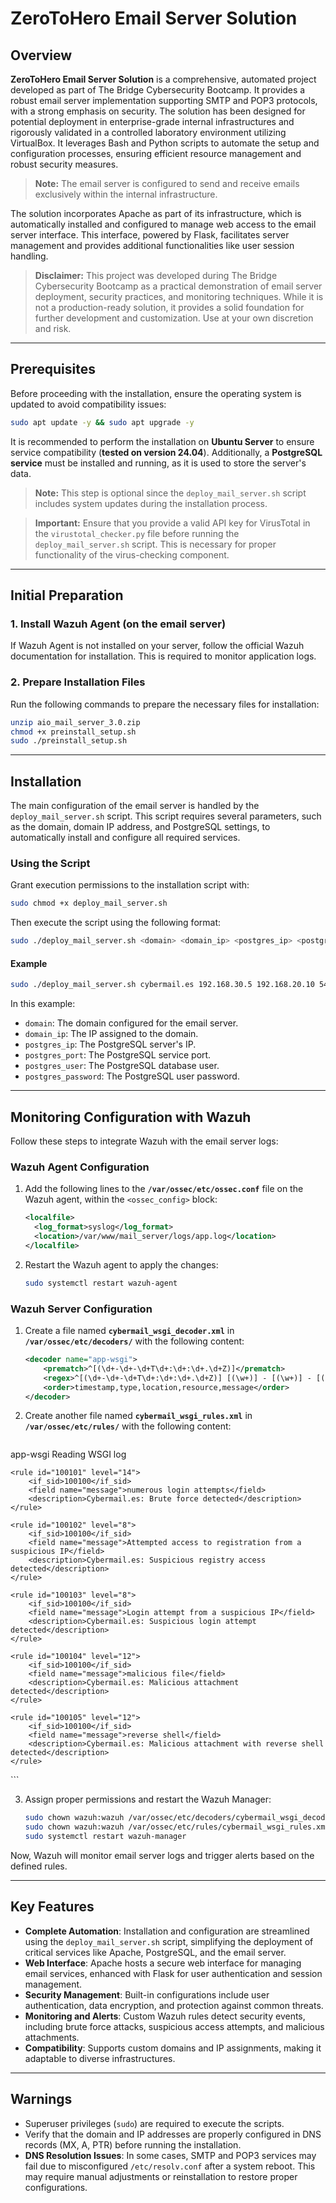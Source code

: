 # ZeroToHero Email Server Solution

## Overview

**ZeroToHero Email Server Solution** is a comprehensive, automated project developed as part of The Bridge Cybersecurity Bootcamp. It provides a robust email server implementation supporting SMTP and POP3 protocols, with a strong emphasis on security. The solution has been designed for potential deployment in enterprise-grade internal infrastructures and rigorously validated in a controlled laboratory environment utilizing VirtualBox. It leverages Bash and Python scripts to automate the setup and configuration processes, ensuring efficient resource management and robust security measures.  

> **Note:** The email server is configured to send and receive emails exclusively within the internal infrastructure.

The solution incorporates Apache as part of its infrastructure, which is automatically installed and configured to manage web access to the email server interface. This interface, powered by Flask, facilitates server management and provides additional functionalities like user session handling.

> **Disclaimer:** This project was developed during The Bridge Cybersecurity Bootcamp as a practical demonstration of email server deployment, security practices, and monitoring techniques. While it is not a production-ready solution, it provides a solid foundation for further development and customization. Use at your own discretion and risk.
---

## Prerequisites

Before proceeding with the installation, ensure the operating system is updated to avoid compatibility issues:

```bash
sudo apt update -y && sudo apt upgrade -y
```

It is recommended to perform the installation on **Ubuntu Server** to ensure service compatibility (**tested on version 24.04**). Additionally, a **PostgreSQL service** must be installed and running, as it is used to store the server's data.

> **Note:** This step is optional since the `deploy_mail_server.sh` script includes system updates during the installation process.

> **Important:** Ensure that you provide a valid API key for VirusTotal in the `virustotal_checker.py` file before running the `deploy_mail_server.sh` script. This is necessary for proper functionality of the virus-checking component.

---

## Initial Preparation

### 1. Install Wazuh Agent (on the email server)

If Wazuh Agent is not installed on your server, follow the official Wazuh documentation for installation. This is required to monitor application logs.

### 2. Prepare Installation Files

Run the following commands to prepare the necessary files for installation:

```bash
unzip aio_mail_server_3.0.zip
chmod +x preinstall_setup.sh
sudo ./preinstall_setup.sh
```

---

## Installation

The main configuration of the email server is handled by the `deploy_mail_server.sh` script. This script requires several parameters, such as the domain, domain IP address, and PostgreSQL settings, to automatically install and configure all required services.

### Using the Script

Grant execution permissions to the installation script with:

```bash
sudo chmod +x deploy_mail_server.sh
```

Then execute the script using the following format:

```bash
sudo ./deploy_mail_server.sh <domain> <domain_ip> <postgres_ip> <postgres_port> <postgres_user> <postgres_password>
```

#### Example

```bash
sudo ./deploy_mail_server.sh cybermail.es 192.168.30.5 192.168.20.10 5432 admin example
```

In this example:
- `domain`: The domain configured for the email server.
- `domain_ip`: The IP assigned to the domain.
- `postgres_ip`: The PostgreSQL server's IP.
- `postgres_port`: The PostgreSQL service port.
- `postgres_user`: The PostgreSQL database user.
- `postgres_password`: The PostgreSQL user password.

---

## Monitoring Configuration with Wazuh

Follow these steps to integrate Wazuh with the email server logs:

### Wazuh Agent Configuration

1. Add the following lines to the **`/var/ossec/etc/ossec.conf`** file on the Wazuh agent, within the `<ossec_config>` block:

   ```xml
   <localfile>
     <log_format>syslog</log_format>
     <location>/var/www/mail_server/logs/app.log</location>
   </localfile>
   ```

2. Restart the Wazuh agent to apply the changes:

   ```bash
   sudo systemctl restart wazuh-agent
   ```

### Wazuh Server Configuration

1. Create a file named **`cybermail_wsgi_decoder.xml`** in **`/var/ossec/etc/decoders/`** with the following content:

   ```xml
   <decoder name="app-wsgi">
       <prematch>^[(\d+-\d+-\d+T\d+:\d+:\d+.\d+Z)]</prematch>
       <regex>^[(\d+-\d+-\d+T\d+:\d+:\d+.\d+Z)] [(\w+)] - [(\w+)] - [(/\w+)] - (.+)</regex>
       <order>timestamp,type,location,resource,message</order>
   </decoder>
   ```

2. Create another file named **`cybermail_wsgi_rules.xml`** in **`/var/ossec/etc/rules/`** with the following content:

   ```xml
<group name="syslog">
    <rule id="100100" level="0">
        <decoded_as>app-wsgi</decoded_as>
        <description>Reading WSGI log</description>
    </rule>

    <rule id="100101" level="14">
        <if_sid>100100</if_sid>
        <field name="message">numerous login attempts</field>
        <description>Cybermail.es: Brute force detected</description>
    </rule>

    <rule id="100102" level="8">
        <if_sid>100100</if_sid>
        <field name="message">Attempted access to registration from a suspicious IP</field>
        <description>Cybermail.es: Suspicious registry access detected</description>
    </rule>

    <rule id="100103" level="8">
        <if_sid>100100</if_sid>
        <field name="message">Login attempt from a suspicious IP</field>
        <description>Cybermail.es: Suspicious login attempt detected</description>
    </rule>

    <rule id="100104" level="12">
        <if_sid>100100</if_sid>
        <field name="message">malicious file</field>
        <description>Cybermail.es: Malicious attachment detected</description>
    </rule>

    <rule id="100105" level="12">
        <if_sid>100100</if_sid>
        <field name="message">reverse shell</field>
        <description>Cybermail.es: Malicious attachment with reverse shell detected</description>
    </rule>
</group>
   ```

3. Assign proper permissions and restart the Wazuh Manager:

   ```bash
   sudo chown wazuh:wazuh /var/ossec/etc/decoders/cybermail_wsgi_decoder.xml
   sudo chown wazuh:wazuh /var/ossec/etc/rules/cybermail_wsgi_rules.xml
   sudo systemctl restart wazuh-manager
   ```

Now, Wazuh will monitor email server logs and trigger alerts based on the defined rules.

---

## Key Features

- **Complete Automation**: Installation and configuration are streamlined using the `deploy_mail_server.sh` script, simplifying the deployment of critical services like Apache, PostgreSQL, and the email server.
- **Web Interface**: Apache hosts a secure web interface for managing email services, enhanced with Flask for user authentication and session management.
- **Security Management**: Built-in configurations include user authentication, data encryption, and protection against common threats.
- **Monitoring and Alerts**: Custom Wazuh rules detect security events, including brute force attacks, suspicious access attempts, and malicious attachments.
- **Compatibility**: Supports custom domains and IP assignments, making it adaptable to diverse infrastructures.

---

## Warnings

- Superuser privileges (`sudo`) are required to execute the scripts.
- Verify that the domain and IP addresses are properly configured in DNS records (MX, A, PTR) before running the installation.
- **DNS Resolution Issues**: In some cases, SMTP and POP3 services may fail due to misconfigured `/etc/resolv.conf` after a system reboot. This may require manual adjustments or reinstallation to restore proper configurations.